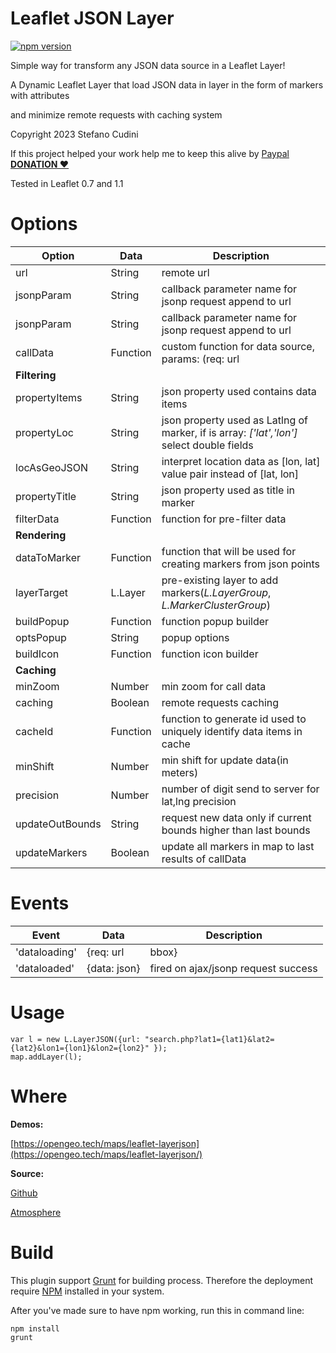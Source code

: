 Leaflet JSON Layer
============

[![npm version](https://badge.fury.io/js/leaflet-layerjson.svg)](https://badge.fury.io/js/leaflet-layerjson)

Simple way for transform any JSON data source in a Leaflet Layer!

A Dynamic Leaflet Layer that load JSON data in layer in the form of markers with attributes

and minimize remote requests with caching system

Copyright 2023 Stefano Cudini

If this project helped your work help me to keep this alive by [Paypal **DONATION &#10084;**](https://www.paypal.me/stefanocudini)

Tested in Leaflet 0.7 and 1.1

# Options
| Option		| Data	  | Description                       |
| ------------- | --------| ----------------------------------------- |
| url           | String  | remote url                                |
| jsonpParam    | String  | callback parameter name for jsonp request append to url |
| jsonpParam    | String  | callback parameter name for jsonp request append to url |
| callData	    | Function  | custom function for data source, params: (req: url|bbox, callback: func), return {abort: func} or jQuery jqXHR Object |
| **Filtering**   |         |   |                                      
| propertyItems	| String  | json property used contains data items |
| propertyLoc	| String  | json property used as Latlng of marker, if is array: *['lat','lon']* select double fields |
| locAsGeoJSON	| String  | interpret location data as [lon, lat] value pair instead of [lat, lon] |
| propertyTitle	| String  | json property used as title in marker |
| filterData	| Function  | function for pre-filter data |
| **Rendering**   |         |   |
| dataToMarker	| Function  | function that will be used for creating markers from json points |
| layerTarget	| L.Layer  | pre-existing layer to add markers(*L.LayerGroup*, *L.MarkerClusterGroup*) |
| buildPopup	| Function  | function popup builder |
| optsPopup	    | String  | popup options |
| buildIcon	    | Function  | function icon builder |
| **Caching**     |         |  |
| minZoom       | Number  	| min zoom for call data |
| caching       | Boolean   | remote requests caching |
| cacheId       | Function  | function to generate id used to uniquely identify data items in cache |
| minShift	    | Number | min shift for update data(in meters) |
| precision	    | Number | number of digit send to server for lat,lng precision |
| updateOutBounds| String | request new data only if current bounds higher than last bounds |
| updateMarkers | Boolean | update all markers in map to last results of callData |

# Events
| Event			 | Data			  | Description                               |
| ---------------------- | ---------------------- | ----------------------------------------- |
| 'dataloading' | {req: url|bbox} | fired before ajax/jsonp request, req is bbox if url option is null |
| 'dataloaded'	| {data: json}	  | fired on ajax/jsonp request success |

# Usage

```
var l = new L.LayerJSON({url: "search.php?lat1={lat1}&lat2={lat2}&lon1={lon1}&lon2={lon2}" });
map.addLayer(l);
```

# Where

**Demos:**

[https://opengeo.tech/maps/leaflet-layerjson](https://opengeo.tech/maps/leaflet-layerjson/)

**Source:**

[Github](https://github.com/stefanocudini/leaflet-layerjson) 

[Atmosphere](https://atmosphere.meteor.com/package/leaflet-layerjson)


# Build

This plugin support [Grunt](https://gruntjs.com/) for building process.
Therefore the deployment require [NPM](https://npmjs.org/) installed in your system.

After you've made sure to have npm working, run this in command line:
```
npm install
grunt
```

